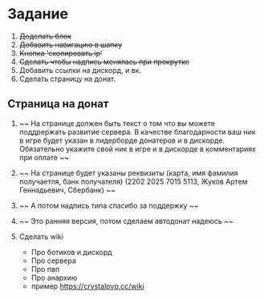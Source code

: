 # Задание

1. ~~Доделать блок~~
2. ~~Добавить навигацию в шапку~~
3. ~~Кнопка 'скопировать ip'~~
4. ~~Сделать чтобы надпись менялась при прокрутке~~
5. Добавить ссылки на дискорд, и вк.
6. Сделать страницу на донат.

## Страница на донат

1. ~~ На странице должен быть текст о том что вы можете поддрержать развитие сервера. В качестве благодарности ваш ник в игре будет указан в лидерборде донатеров и в дискорде. Обязательно укажите свой ник в игре и в дискорде в комментариях при оплате ~~

2. ~~ На странице будет указаны реквизиты (карта, имя фамилия получаетля, банк получателя) (2202 2025 7015 5113, Жуков Артем Геннадьевич, Сбербанк) ~~

3. ~~ А потом надпись типа спасибо за поддержку ~~

4. ~~ Это ранняя версия, потом сделаем автодонат надеюсь ~~

5. Сделать wiki
    * Про ботиков и дискорд
    * Про сервера
    * Про пвп
    * Про анархию
    * пример <https://crystalpvp.cc/wiki>
